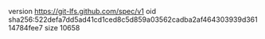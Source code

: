version https://git-lfs.github.com/spec/v1
oid sha256:522defa7dd5ad41cd1ced8c5d859a03562cadba2af464303939d36114784fee7
size 10658

